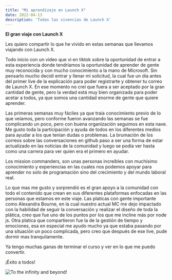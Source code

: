 ```yaml
---
title: "Mi aprendizaje en Launch X"
date: 2022-04-13
description: 'Todas las vivencias de Launch X'
---
```


**El gran viaje con Launch X**

Les quiero compartir lo que he vivido en estas semanas que llevamos viajando con Launch X.

Todo inicio con un video que vi en tiktok sobre la oportunidad de entrar a esta experiencia donde tendríamos la oportunidad de aprender de gente muy reconocida y con mucho conocimiento a la mano de Microsoft.
Sin pensarlo mucho decidí entrar y llenar mi solicitud, la cual fue un día antes del primer live de la explicación para poder registrarte y obtener tu correo de Launch X. En ese momento no creí que fuera a ser aceptado por la gran cantidad de gente, pero la verdad está muy bien organizada para poder acetar a todos, ya que somos una cantidad enorme de gente que quiere aprender. 

Las primeras semanas muy fáciles ya que traía conocimiento previo de lo que veíamos, pero conforme fueron avanzando las semanas se fue complicando un poco, pero con buena organización seguimos en esta nave. 
Me gusto toda la participación y ayuda de todos en los diferentes medios para ayudar a los que tenían dudas o problemas. La brumación de los correos sobre las conversaciones en github paso a ser una forma de estar actualizado en las noticias de la comunidad y luego se podía ver hasta como una carrera para ver quien era el primero en ayudar. 

Los mission commanders, son unas personas increíbles con muchísimo conocimiento y experiencias en las cuales nos podemos apoyar para aprender no solo de programación sino del crecimiento y del mundo laboral real.

Lo que mas me gusto y sorprendió es el gran apoyo a la comunidad con todo el contenido que crean en sus diferentes plataformas enfocadas en las personas que estamos en este viaje. Las platicas con gente importante como Alexandra Bourne, en la cual nuestro actual MC me dejo impactado con la habilidad de seguir la conversación y realizar el diseño de toda la plática, creo que fue uno de los puntos por los que me incline más por node js. Otra platica que compartieron fue la de la gestión de tiempo y emociones, esa en especial me ayudo mucho ya que estaba pasando por una situación un poco complicada, pero creo que después de ese live, pude dormir mas tranquilamente. 

Ya tengo muchas ganas de terminar el curso y ver en lo que me puedo convertir. 

¡Éxito a todos!

![To the infinity and beyond!](https://c.tenor.com/aqjGQV7crbgAAAAC/rocket.gif)
